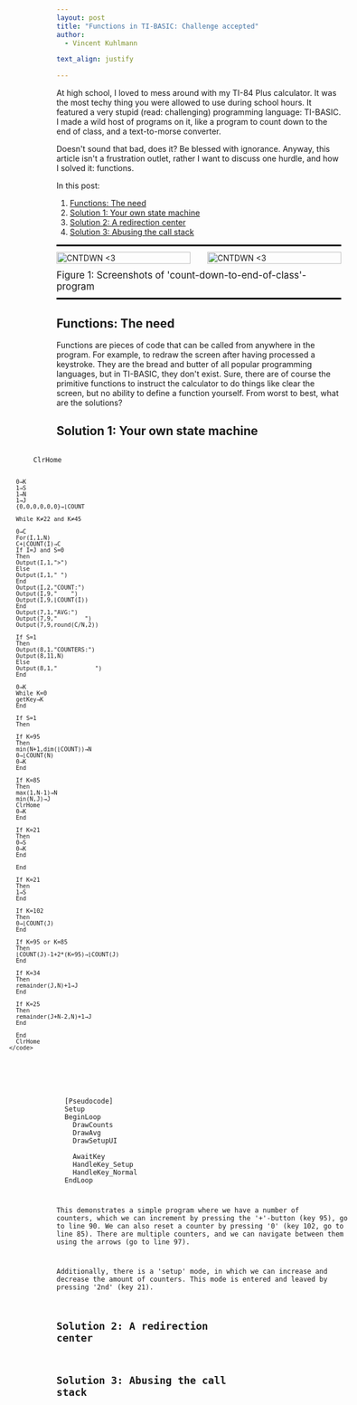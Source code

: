 ```yaml
---
layout: post
title: "Functions in TI-BASIC: Challenge accepted"
author:
  - Vincent Kuhlmann

text_align: justify

---
```


At high school, I loved to mess around with my TI-84 Plus calculator. It was the
most techy thing you were allowed to use during school hours. It featured a very
stupid (read: challenging) programming language: TI-BASIC. I made a wild host of
programs on it, like a program to count down to the end of class, and a
text-to-morse converter.

Doesn't sound that bad, does it? Be blessed with ignorance. Anyway, this article
isn't a frustration outlet, rather I want to discuss one hurdle, and how I
solved it: functions.

In this post:
1. [Functions: The need](#theneed)
2. [Solution 1: Your own state machine](#statemachine)
2. [Solution 2: A redirection center](#redirectioncenter)
3. [Solution 3: Abusing the call stack](#callstack)

<!-- ![CNTDWN <3]({{ "/assets/calculator/calculator_countdown_minutes.jpg" | relative_url }} "CNTDWN <3") -->

<div style="display:flex;flex-flow:column nowrap;gap:10px;border-top:3px solid black;
border-bottom:3px solid black;padding-top:10px;padding-bottom:10px;">
  <div style="display:flex;width:100%;flex-flow:row wrap;gap:30px;">
    <div style="flex:1 1 200px;">
        <img src="{{ "/assets/calculator/calculator_countdown_minutes.jpg" | relative_url }}" alt="CNTDWN <3" 
          style="width:100%;"/>
    </div>
    <div style="flex:1 1 200px;">
      <img src="{{ "/assets/calculator/calculator_countdown_seconds.jpg" | relative_url }}" alt="CNTDWN <3"
        style="width:100%;"/>
    </div>
  </div>
  <div style="font-size:120%;">Figure 1: Screenshots of 'count-down-to-end-of-class'-program</div>
</div>

<!-- But
also at times I did had access to a proper computer, it was great fun. The
reason: TI basic, a very stupid, but hence also very challenging and curious
programming language. I made a wild host of programs on it, like a program to
count down to the end of class, and a text to morse converter.

How bad could that be? How stupid is TI basic? Well, to start with, the
calculator can only show seven lines of code at a time. There were programs in
which I would be scrolling for - what felt like - minutes. Better memorize
exactly how the code works, to avoid scrolling ages trying to figure it out. -->

<!-- Seen how few code lines you see, and seen the screen was only 16 characters
wide, indentation wasn't a thing. -->
<!-- Next on the list, copy+pasting, trying to move around code was - for
non-essential purposes - a practical no-go. There certainly was a way to do it
without reinputting it, and deleting it at the original place, but it involved
copying the whole program and deleting all below. -->

<!-- Just to give you a taste of things: moving/copying code around isn't very
pleasant either, and you want to save data? Guess what, your only solution is
to create a list of numbers. The list is global and has a name of at max 4 our
5 letters. Isn't that great? Anyway, the challenge I want to address in the
post is 

Simple tasks required
a huge amount of code, and you better memorized it well, if you didn't want to
be scrolling for ages. -->

## Functions: The need <span id="theneed"></span>

Functions are pieces of code that can be called from anywhere in the program.
For example, to redraw the screen after having processed a keystroke. They are
the bread and butter of all popular programming languages, but in TI-BASIC, they
don't exist. Sure, there are of course the primitive functions to instruct the
calculator to do things like clear the screen, but no ability to define a
function yourself. From worst to best, what are the solutions?

## Solution 1: Your own state machine <span id="statemachine"></span>

<script>

document.addEventListener("DOMContentLoaded", () => {
    //formatTI();
    let el = document.querySelector("#tiCode");
    //createTIBlocks(code, el);

    el.whenCodeProcessed(e => {
      let srcGroups = [
        {
          name: "setup",
          begin: 1,
          end: 9,
          color: "yellow"
        },
        {
          name: "beginLoop",
          begin: 10,
          end: 12,
          color: "lightblue"
        },
        {
          name: "drawCountLines",
          begin: 13,
          end: 31,
          color: "lightgreen"
        },
        {
          name: "drawFurther",
          begin: 31,
          end: 47,
          color: "darkgreen"
        },
        {
          name: "waitForKey",
          begin: 48,
          end: 52,
          color: "orange"
        },
        {
          name: "handleKey_Setup",
          begin: 53,
          end: 79,
          color: "blue"
        },
        {
          name: "handleKey_Normal",
          begin: 80,
          end: 108,
          color: "darkblue"
        },
        {
          name: "endLoop",
          begin: 109,
          end: 110,
          color: "lightblue"
        },
      ];
      let groups = srcGroups;

      let nameToColor = {};
      produceGroups(groups, nameToColor);

      updateColors(el.div, l => {
        for (let g of groups) {
          if (l >= g.begin && l < g.end) {
            return g.color;
          }
        }
        return "hsla(0, 100%, 50%, 0%)";
      });


      let pseudoCode = `
[Pseudocode]
Setup
BeginLoop
  DrawCounts
  DrawAvg
  DrawSetupUI

  AwaitKey
  HandleKey_Setup
  HandleKey_Normal
EndLoop
      `;

      pseudoCode = pseudoCode.replace("\r\n", "\n").replace("\r", "\n");
      pseudoCode = pseudoCode.substring(1, pseudoCode.length - 1);

      el = document.querySelector("#pseudoCode");
      // createTIBlocks(pseudoCode, el);

      groups = [
        {
          name: "setup",
          begin: 1,
          end: 2
        },
        {
          name: "beginLoop",
          begin: 2,
          end: 3
        },
        {
          name: "drawCountLines",
          begin: 3,
          end: 4
        },
        {
          name: "drawFurther",
          begin: 4,
          end: 6
        },
        {
          name: "waitForKey",
          begin: 7,
          end: 8
        },
        {
          name: "handleKey_Setup",
          begin: 8,
          end: 9
        },
        {
          name: "handleKey_Normal",
          begin: 9,
          end: 10
        },
        {
          name: "endLoop",
          begin: 10,
          end: 11,
        },
      ];
      
      produceGroups(groups, nameToColor);

      updateColors(el, l => {
        for (let g of groups) {
          if (l >= g.begin && l < g.end) {
            return g.color;
          }
        }
        return "hsla(0, 100%, 50%, 0%)";
      });
    });
});

</script>

<!-- <div id="tiCode" class="tiCode">

</div> -->

<div style="position:relative;width:calc(max(100%, 70vw));margin-left:calc((100% - max(100%, 70vw))/2);">
  <ti-viewer id="tiCode" mytest="ok">
    <code style="white-space:pre;">
      ClrHome

      0→K
      1→S
      1→N
      1→J
      {0,0,0,0,0,0}→⌊COUNT

      While K≠22 and K≠45

      0→C
      For(I,1,N)
      C+⌊COUNT(I)→C
      If I=J and S=0
      Then
      Output(I,1,">")
      Else
      Output(I,1," ")
      End
      Output(I,2,"COUNT:")
      Output(I,9,"    ")
      Output(I,9,⌊COUNT(I))
      End
      Output(7,1,"AVG:")
      Output(7,9,"        ")
      Output(7,9,round(C/N,2))

      If S=1
      Then
      Output(8,1,"COUNTERS:")
      Output(8,11,N)
      Else
      Output(8,1,"           ")
      End

      0→K
      While K=0
      getKey→K
      End

      If S=1
      Then

      If K=95
      Then
      min(N+1,dim(⌊COUNT))→N
      0→⌊COUNT(N)
      0→K
      End

      If K=85
      Then
      max(1,N-1)→N
      min(N,J)→J
      ClrHome
      0→K
      End

      If K=21
      Then
      0→S
      0→K
      End

      End

      If K=21
      Then
      1→S
      End

      If K=102
      Then
      0→⌊COUNT(J)
      End

      If K=95 or K=85
      Then
      ⌊COUNT(J)-1+2*(K=95)→⌊COUNT(J)
      End

      If K=34
      Then
      remainder(J,N)+1→J
      End

      If K=25
      Then
      remainder(J+N-2,N)+1→J
      End

      End
      ClrHome
    </code>
  </ti-viewer>
</div>

<div id="pseudoCode" class="pseudoCode">
  <span>[Pseudocode]</span>
  <span data-displayline="1">Setup</span>
  <span data-displayline="2">BeginLoop</span>
  <span data-displayline="3">&nbsp; DrawCounts</span>
  <span data-displayline="4">&nbsp; DrawAvg</span>
  <span data-displayline="5">&nbsp; DrawSetupUI</span>
  <span data-displayline="6"></span>
  <span data-displayline="7">&nbsp; AwaitKey</span>
  <span data-displayline="8">&nbsp; HandleKey_Setup</span>
  <span data-displayline="9">&nbsp; HandleKey_Normal</span>
  <span data-displayline="10">EndLoop</span>
</div>

This demonstrates a simple program where we have a number of counters, which we
can increment by pressing the '+'-button (key 95), go to line 90. We can also
reset a counter by pressing '0' (key 102, go to line 85). There are multiple
counters, and we can navigate between them using the arrows (go to line 97).

Additionally, there is a 'setup' mode, in which we can increase and decrease
the amount of counters. This mode is entered and leaved by pressing '2nd' (key
21).


## Solution 2: A redirection center <span id="redirectioncenter"></span>


## Solution 3: Abusing the call stack <span id="callstack"></span>



